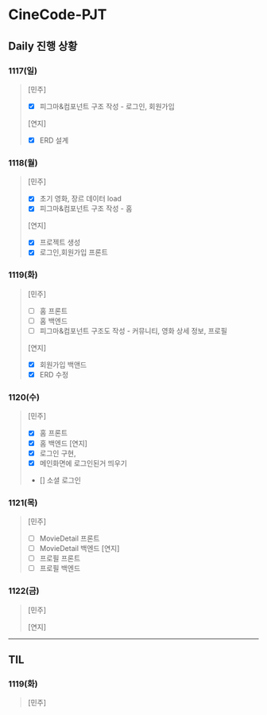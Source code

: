 # CineCode-PJT

## Daily 진행 상황
### 1117(일) 
>[민주]
>- [X] 피그마&컴포넌트 구조 작성 - 로그인, 회원가입
>
>[연지]
>- [x] ERD 설계

### 1118(월)
>[민주]
>- [X] 초기 영화, 장르 데이터 load
>- [X] 피그마&컴포넌트 구조 작성 - 홈
>
>[연지]
>- [X] 프로젝트 생성
>- [X] 로그인,회원가입 프론트

### 1119(화)
>[민주]
>- [ ] 홈 프론트
>- [ ] 홈 백엔드
>- [ ] 피그마&컴포넌트 구조도 작성 - 커뮤니티, 영화 상세 정보, 프로필
>
>[연지]
>- [X] 회원가입 백앤드
>- [X] ERD 수정

### 1120(수)
>[민주]
>- [X] 홈 프론트
>- [X] 홈 백엔드
>[연지]
>- [X] 로그인 구현, 
>- [X]  메인화면에 로그인된거 띄우기
>- []  소셜 로그인


### 1121(목)
>[민주]
>- [ ] MovieDetail 프론트
>- [ ] MovieDetail 백엔드
>[연지]
>- [ ] 프로필 프론트
>- [ ] 프로필 백엔드

### 1122(금)
>[민주]
>
>[연지]
>

---

## TIL
### 1119(화)
>[민주]
>